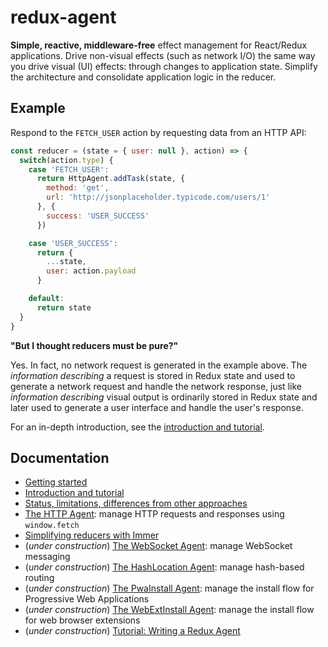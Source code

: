 # redux-agent

**Simple, reactive, middleware-free** effect management for React/Redux applications. Drive non-visual effects (such as network I/O) the same way you drive visual (UI) effects: through changes to application state. Simplify the architecture and consolidate application logic in the reducer.

## Example

Respond to the `FETCH_USER` action by requesting data from an HTTP API:

```js
const reducer = (state = { user: null }, action) => {
  switch(action.type) {
    case 'FETCH_USER':
      return HttpAgent.addTask(state, {
        method: 'get',
        url: 'http://jsonplaceholder.typicode.com/users/1'
      }, {
        success: 'USER_SUCCESS'
      })

    case 'USER_SUCCESS':
      return {
        ...state,
        user: action.payload
      }

    default:
      return state
  }
}
```

**"But I thought reducers must be pure?"**

Yes. In fact, no network request is generated in the example above. The _information describing_ a request is stored in Redux state and used to generate a network request and handle the network response, just like _information describing_ visual output is ordinarily stored in Redux state and later used to generate a user interface and handle the user's response.

For an in-depth introduction, see the [introduction and tutorial](https://redux-agent.org/intro/reactive-effect-management-with-redux-agent/).
## Documentation

- [Getting started](https://redux-agent.org/getting-started/)
- [Introduction and tutorial](https://redux-agent.org/guides/reactive-effect-management-with-redux-agent/)
- [Status, limitations, differences from other approaches](https://redux-agent.org/status-and-limitations/)
- [The HTTP Agent](https://redux-agent.org/guides/the-http-agent/): manage HTTP requests and responses using `window.fetch`
- [Simplifying reducers with Immer](https://redux-agent.org/guides/simplifying-reducers-with-immer/)
- (_under construction_) [The WebSocket Agent](https://redux-agent.org/guides/the-websocket-agent/): manage WebSocket messaging
- (_under construction_) [The HashLocation Agent](https://redux-agent.org/guides/the-hash-location-agent/): manage hash-based routing
- (_under construction_) [The PwaInstall Agent](https://redux-agent.org/guides/the-pwa-install-agent/): manage the install flow for Progressive Web Applications
- (_under construction_) [The WebExtInstall Agent](https://redux-agent.org/guides/the-web-ext-install-agent/): manage the install flow for web browser extensions
- (_under construction_) [Tutorial: Writing a Redux Agent](https://redux-agent.org/guides/writing-a-redux-agent/)
